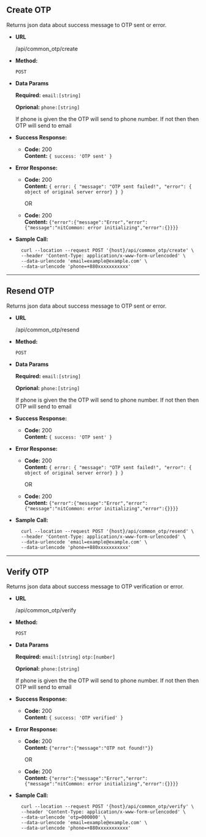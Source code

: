 **Create OTP**
----
  Returns json data about success message to OTP sent or error.

* **URL**

  /api/common_otp/create

* **Method:**

  `POST`
  

* **Data Params**

    **Required:**
    `email:[string]`

    **Oprional:**
    `phone:[string]`

  If phone is given the the OTP will send to phone number. If not then then OTP will send to email

* **Success Response:**

  * **Code:** 200 <br />
    **Content:** `{ success: 'OTP sent' }`
 
* **Error Response:**

  * **Code:** 200  <br />
    **Content:** `{
                    error: {
                        "message": "OTP sent failed!",
                        "error": { object of original server error}
                    }
                }`

    OR 

  * **Code:** 200  <br />
    **Content:** `{"error":{"message":"Error","error":{"message":"nitCommon: error initializing","error":{}}}}`



* **Sample Call:**

  ```
    curl --location --request POST '{host}/api/common_otp/create' \
    --header 'Content-Type: application/x-www-form-urlencoded' \
    --data-urlencode 'email=example@example.com' \
    --data-urlencode 'phone=+880xxxxxxxxxxx'
  ```
----


**Resend OTP**
----
 Returns json data about success message to OTP sent or error.

* **URL**

  /api/common_otp/resend

* **Method:**

  `POST`
  

* **Data Params**

    **Required:**
    `email:[string]`

    **Oprional:**
    `phone:[string]`

  If phone is given the the OTP will send to phone number. If not then then OTP will send to email

* **Success Response:**

  * **Code:** 200 <br />
    **Content:** `{ success: 'OTP sent' }`
 
* **Error Response:**

  * **Code:** 200  <br />
    **Content:** `{
                    error: {
                        "message": "OTP sent failed!",
                        "error": { object of original server error}
                    }
                }`
    
    OR

  * **Code:** 200  <br />
    **Content:** `{"error":{"message":"Error","error":{"message":"nitCommon: error initializing","error":{}}}}`

* **Sample Call:**

  ```
    curl --location --request POST '{host}/api/common_otp/resend' \
    --header 'Content-Type: application/x-www-form-urlencoded' \
    --data-urlencode 'email=example@example.com' \
    --data-urlencode 'phone=+880xxxxxxxxxxx'
  ```
----
  

**Verify OTP**
----
 Returns json data about success message to OTP verification or error.

* **URL**

  /api/common_otp/verify

* **Method:**

  `POST`
  

* **Data Params**

    **Required:**
    `email:[string]`
    `otp:[number]`

    **Oprional:**
    `phone:[string]`

  If phone is given the the OTP will send to phone number. If not then then OTP will send to email

* **Success Response:**

  * **Code:** 200 <br />
    **Content:** `{ success: 'OTP verified' }`
 
* **Error Response:**

  * **Code:** 200  <br />
    **Content:** `{"error":{"message":"OTP not found!"}}`


    OR

  * **Code:** 200  <br />
    **Content:** `{"error":{"message":"Error","error":{"message":"nitCommon: error initializing","error":{}}}}`

* **Sample Call:**

  ```
    curl --location --request POST '{host}/api/common_otp/verify' \
    --header 'Content-Type: application/x-www-form-urlencoded' \
    --data-urlencode 'otp=000000' \
    --data-urlencode 'email=example@example.com' \
    --data-urlencode 'phone=+880xxxxxxxxxxx'
  ```
